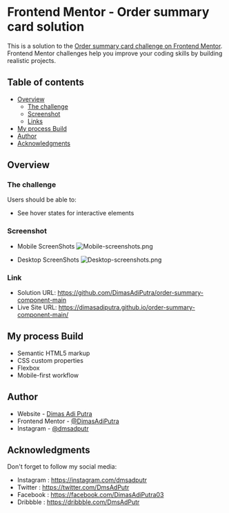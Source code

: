 # Frontend Mentor - Order summary card solution

This is a solution to the [Order summary card challenge on Frontend Mentor](https://www.frontendmentor.io/challenges/order-summary-component-QlPmajDUj). Frontend Mentor challenges help you improve your coding skills by building realistic projects.

## Table of contents

- [Overview](#overview)
  - [The challenge](#the-challenge)
  - [Screenshot](#screenshot)
  - [Links](#links)
- [My process Build](#my-process)
- [Author](#author)
- [Acknowledgments](#acknowledgments)

## Overview

### The challenge

Users should be able to:

- See hover states for interactive elements

### Screenshot

- Mobile ScreenShots
  ![Mobile-screenshots.png](screenshots/Mobile-screenshot.png)

- Desktop ScreenShots
  ![Desktop-screenshots.png](screenshots/Desktop-screenshot.png)

### Link

- Solution URL: https://github.com/DimasAdiPutra/order-summary-component-main
- Live Site URL: https://dimasadiputra.github.io/order-summary-component-main/

## My process Build

- Semantic HTML5 markup
- CSS custom properties
- Flexbox
- Mobile-first workflow

## Author

- Website - [Dimas Adi Putra](https://github.com/DimasAdiPutra/)
- Frontend Mentor - [@DimasAdiPutra](https://www.frontendmentor.io/profile/DimasAdiPutra)
- Instagram - [@dmsadputr](https://instagram.com/dmsadputr)

## Acknowledgments

Don't forget to follow my social media:

- Instagram : https://instagram.com/dmsadputr
- Twitter : https://twitter.com/DmsAdPutr
- Facebook : https://facebook.com/DimasAdiPutra03
- Dribbble : https://dribbble.com/DmsAdPutr
